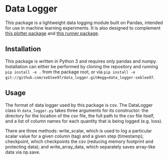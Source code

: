 # Data Logger

This package is a lightweight data logging module built on Pandas, intended for use in machine learning experiments. 
It is also designed to complement [this plotter package](https://github.com/seblee97/plotter) and [this runner package](https://github.com/seblee97/run_modes).

## Installation

This package is written in Python 3 and requires only pandas and numpy. Installation can either be performed by cloning the repository and running ```pip install -e .``` from the package root, or via ```pip install -e git://github.com/seblee97/data_logger.git#egg=data_logger-seblee97```.

## Usage

The format of data logger used by this package is csv. 
The DataLogger class in ```data_logger.py``` takes three arguments for its constructor: the directory for the location of the csv file, the full path to the csv file itself, and a list of column names for each quantity that is being logged (e.g. loss).

There are three methods: write_scalar, which is used to log a particular scalar value for a given column (tag) and a given step (timestamp); checkpoint, which checkpoints the csv (reducing memory footprint and protecting data); and write_array_data, which separately saves array-like data via np.save.